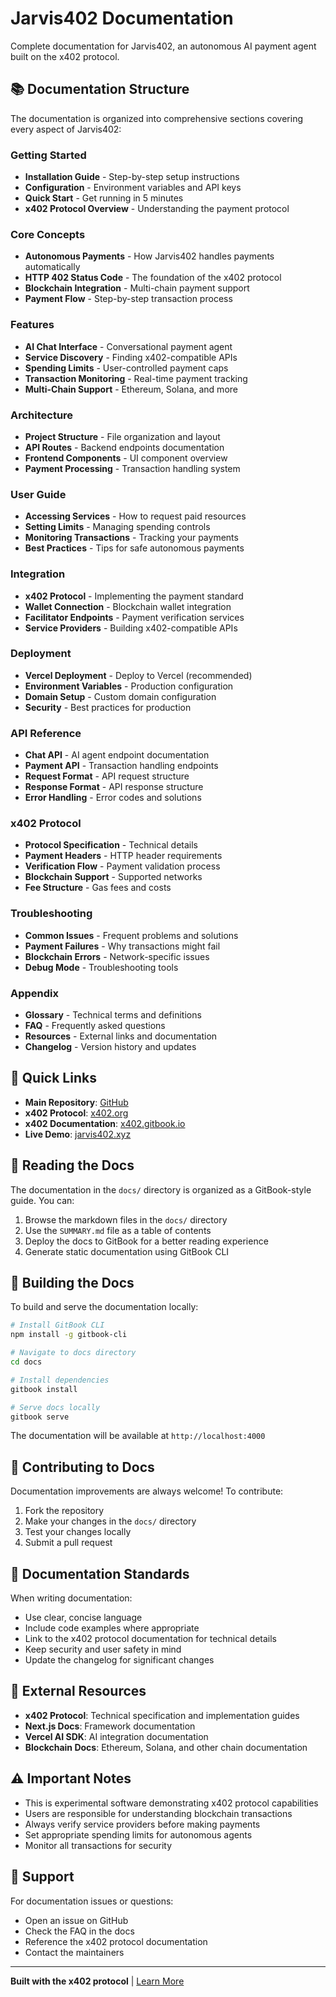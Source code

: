 # Jarvis402 Documentation

Complete documentation for Jarvis402, an autonomous AI payment agent built on the x402 protocol.

## 📚 Documentation Structure

The documentation is organized into comprehensive sections covering every aspect of Jarvis402:

### Getting Started
- **Installation Guide** - Step-by-step setup instructions
- **Configuration** - Environment variables and API keys
- **Quick Start** - Get running in 5 minutes
- **x402 Protocol Overview** - Understanding the payment protocol

### Core Concepts
- **Autonomous Payments** - How Jarvis402 handles payments automatically
- **HTTP 402 Status Code** - The foundation of the x402 protocol
- **Blockchain Integration** - Multi-chain payment support
- **Payment Flow** - Step-by-step transaction process

### Features
- **AI Chat Interface** - Conversational payment agent
- **Service Discovery** - Finding x402-compatible APIs
- **Spending Limits** - User-controlled payment caps
- **Transaction Monitoring** - Real-time payment tracking
- **Multi-Chain Support** - Ethereum, Solana, and more

### Architecture
- **Project Structure** - File organization and layout
- **API Routes** - Backend endpoints documentation
- **Frontend Components** - UI component overview
- **Payment Processing** - Transaction handling system

### User Guide
- **Accessing Services** - How to request paid resources
- **Setting Limits** - Managing spending controls
- **Monitoring Transactions** - Tracking your payments
- **Best Practices** - Tips for safe autonomous payments

### Integration
- **x402 Protocol** - Implementing the payment standard
- **Wallet Connection** - Blockchain wallet integration
- **Facilitator Endpoints** - Payment verification services
- **Service Providers** - Building x402-compatible APIs

### Deployment
- **Vercel Deployment** - Deploy to Vercel (recommended)
- **Environment Variables** - Production configuration
- **Domain Setup** - Custom domain configuration
- **Security** - Best practices for production

### API Reference
- **Chat API** - AI agent endpoint documentation
- **Payment API** - Transaction handling endpoints
- **Request Format** - API request structure
- **Response Format** - API response structure
- **Error Handling** - Error codes and solutions

### x402 Protocol
- **Protocol Specification** - Technical details
- **Payment Headers** - HTTP header requirements
- **Verification Flow** - Payment validation process
- **Blockchain Support** - Supported networks
- **Fee Structure** - Gas fees and costs

### Troubleshooting
- **Common Issues** - Frequent problems and solutions
- **Payment Failures** - Why transactions might fail
- **Blockchain Errors** - Network-specific issues
- **Debug Mode** - Troubleshooting tools

### Appendix
- **Glossary** - Technical terms and definitions
- **FAQ** - Frequently asked questions
- **Resources** - External links and documentation
- **Changelog** - Version history and updates

## 🚀 Quick Links

- **Main Repository**: [GitHub](https://github.com/yourusername/jarvis402)
- **x402 Protocol**: [x402.org](https://x402.org)
- **x402 Documentation**: [x402.gitbook.io](https://x402.gitbook.io/x402)
- **Live Demo**: [jarvis402.xyz](https://jarvis402.xyz)

## 📖 Reading the Docs

The documentation in the `docs/` directory is organized as a GitBook-style guide. You can:

1. Browse the markdown files in the `docs/` directory
2. Use the `SUMMARY.md` file as a table of contents
3. Deploy the docs to GitBook for a better reading experience
4. Generate static documentation using GitBook CLI

## 🔧 Building the Docs

To build and serve the documentation locally:

```bash
# Install GitBook CLI
npm install -g gitbook-cli

# Navigate to docs directory
cd docs

# Install dependencies
gitbook install

# Serve docs locally
gitbook serve
```

The documentation will be available at `http://localhost:4000`

## 🤝 Contributing to Docs

Documentation improvements are always welcome! To contribute:

1. Fork the repository
2. Make your changes in the `docs/` directory
3. Test your changes locally
4. Submit a pull request

## 📝 Documentation Standards

When writing documentation:

- Use clear, concise language
- Include code examples where appropriate
- Link to the x402 protocol documentation for technical details
- Keep security and user safety in mind
- Update the changelog for significant changes

## 🔗 External Resources

- **x402 Protocol**: Technical specification and implementation guides
- **Next.js Docs**: Framework documentation
- **Vercel AI SDK**: AI integration documentation
- **Blockchain Docs**: Ethereum, Solana, and other chain documentation

## ⚠️ Important Notes

- This is experimental software demonstrating x402 protocol capabilities
- Users are responsible for understanding blockchain transactions
- Always verify service providers before making payments
- Set appropriate spending limits for autonomous agents
- Monitor all transactions for security

## 📧 Support

For documentation issues or questions:

- Open an issue on GitHub
- Check the FAQ in the docs
- Reference the x402 protocol documentation
- Contact the maintainers

---

**Built with the x402 protocol** | [Learn More](https://x402.org)
